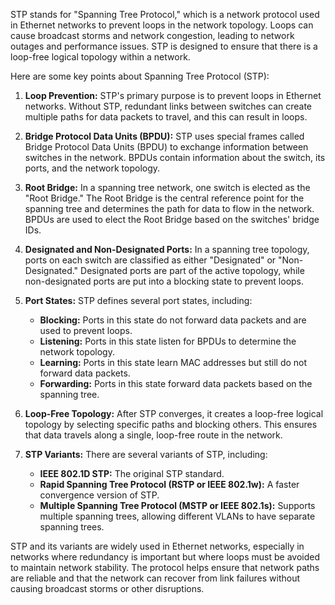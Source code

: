 STP stands for "Spanning Tree Protocol," which is a network protocol used in Ethernet networks to prevent loops in the network topology. Loops can cause broadcast storms and network congestion, leading to network outages and performance issues. STP is designed to ensure that there is a loop-free logical topology within a network.

Here are some key points about Spanning Tree Protocol (STP):

1. **Loop Prevention:** STP's primary purpose is to prevent loops in Ethernet networks. Without STP, redundant links between switches can create multiple paths for data packets to travel, and this can result in loops.

2. **Bridge Protocol Data Units (BPDU):** STP uses special frames called Bridge Protocol Data Units (BPDU) to exchange information between switches in the network. BPDUs contain information about the switch, its ports, and the network topology.

3. **Root Bridge:** In a spanning tree network, one switch is elected as the "Root Bridge." The Root Bridge is the central reference point for the spanning tree and determines the path for data to flow in the network. BPDUs are used to elect the Root Bridge based on the switches' bridge IDs.

4. **Designated and Non-Designated Ports:** In a spanning tree topology, ports on each switch are classified as either "Designated" or "Non-Designated." Designated ports are part of the active topology, while non-designated ports are put into a blocking state to prevent loops.

5. **Port States:** STP defines several port states, including:
   - **Blocking:** Ports in this state do not forward data packets and are used to prevent loops.
   - **Listening:** Ports in this state listen for BPDUs to determine the network topology.
   - **Learning:** Ports in this state learn MAC addresses but still do not forward data packets.
   - **Forwarding:** Ports in this state forward data packets based on the spanning tree.

6. **Loop-Free Topology:** After STP converges, it creates a loop-free logical topology by selecting specific paths and blocking others. This ensures that data travels along a single, loop-free route in the network.

7. **STP Variants:** There are several variants of STP, including:
   - **IEEE 802.1D STP:** The original STP standard.
   - **Rapid Spanning Tree Protocol (RSTP or IEEE 802.1w):** A faster convergence version of STP.
   - **Multiple Spanning Tree Protocol (MSTP or IEEE 802.1s):** Supports multiple spanning trees, allowing different VLANs to have separate spanning trees.

STP and its variants are widely used in Ethernet networks, especially in networks where redundancy is important but where loops must be avoided to maintain network stability. The protocol helps ensure that network paths are reliable and that the network can recover from link failures without causing broadcast storms or other disruptions.